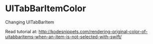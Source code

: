 # UITabBarItemColor
Changing UITabBarItem 

Read tutorial at: http://kodesnippets.com/rendering-original-color-of-uitabbaritems-when-an-item-is-not-selected-with-swift/
